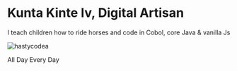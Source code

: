 <h1>Kunta Kinte Iv, Digital Artisan</h1>
<p> I teach children how to ride horses and code in Cobol, core Java & vanilla Js</p>
<p><img align="center" src="https://github-readme-streak-stats.herokuapp.com/?user=hastycodea&" alt="hastycodea" /></p>
<p>All Day Every Day</p>
